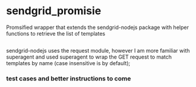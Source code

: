 # sendgrid_promisie
Promsified wrapper that extends the sendgrid-nodejs package with helper functions to retrieve the list of templates

##
sendgrid-nodejs uses the request module, however I am more familiar with superagent and used superagent to wrap the GET request to match templates by name (case insensitive is by default);

### test cases and better instructions to come
